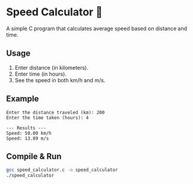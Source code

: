 # Speed Calculator 🚗

A simple C program that calculates average speed based on distance and time.

## Usage
1. Enter distance (in kilometers).
2. Enter time (in hours).
3. See the speed in both km/h and m/s.

## Example
```
Enter the distance traveled (km): 200
Enter the time taken (hours): 4

--- Results ---
Speed: 50.00 km/h
Speed: 13.89 m/s
```
## Compile & Run
```bash
gcc speed_calculator.c -o speed_calculator
./speed_calculator
```